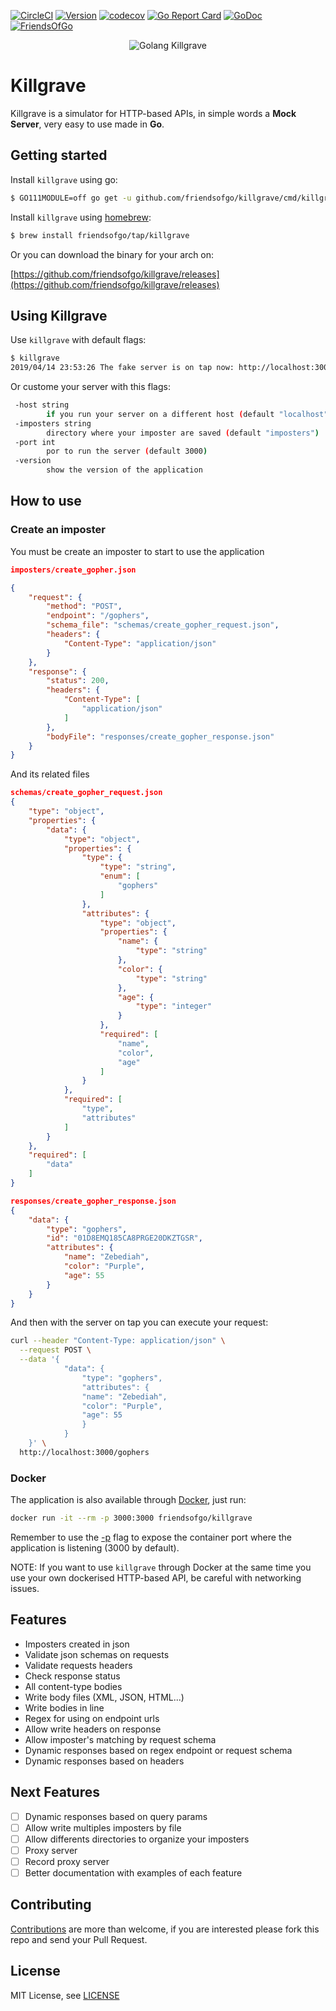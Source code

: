 [![CircleCI](https://circleci.com/gh/friendsofgo/killgrave/tree/master.svg?style=svg)](https://circleci.com/gh/friendsofgo/killgrave/tree/master)
[![Version](https://img.shields.io/github/release/friendsofgo/killgrave.svg?style=flat-square)](https://github.com/friendsofgo/killgrave/releases/latest)
[![codecov](https://codecov.io/gh/friendsofgo/killgrave/branch/master/graph/badge.svg)](https://codecov.io/gh/friendsofgo/killgrave)
[![Go Report Card](https://goreportcard.com/badge/github.com/friendsofgo/killgrave)](https://goreportcard.com/report/github.com/friendsofgo/killgrave)
[![GoDoc](https://godoc.org/graphql.co/graphql?status.svg)](https://godoc.org/github.com/friendsofgo/killgrave)
[![FriendsOfGo](https://img.shields.io/badge/powered%20by-Friends%20of%20Go-73D7E2.svg)](https://friendsofgo.tech)

<p align="center">
  <img src="https://res.cloudinary.com/fogo/image/upload/c_scale,w_350/v1555701634/fogo/projects/gopher-killgrave.png" alt="Golang Killgrave"/>
</p>

# Killgrave

Killgrave is a simulator for HTTP-based APIs, in simple words a **Mock Server**, very easy to use made in **Go**.

## Getting started
Install `killgrave` using go:

```sh
$ GO111MODULE=off go get -u github.com/friendsofgo/killgrave/cmd/killgrave
```

Install `killgrave` using [homebrew](https://brew.sh/index_es):

```sh
$ brew install friendsofgo/tap/killgrave
```

Or you can download the binary for your arch on:

[https://github.com/friendsofgo/killgrave/releases](https://github.com/friendsofgo/killgrave/releases)

## Using Killgrave

Use `killgrave` with default flags:

```sh
$ killgrave
2019/04/14 23:53:26 The fake server is on tap now: http://localhost:3000
```
Or custome your server with this flags:
```sh
 -host string
        if you run your server on a different host (default "localhost")
 -imposters string
        directory where your imposter are saved (default "imposters")
 -port int
        por to run the server (default 3000)
 -version
        show the version of the application
```

## How to use

### Create an imposter
You must be create an imposter to start to use the application

```json
imposters/create_gopher.json

{
    "request": {
        "method": "POST",
        "endpoint": "/gophers",
        "schema_file": "schemas/create_gopher_request.json",
        "headers": {
            "Content-Type": "application/json"
        }
    },
    "response": {
        "status": 200,
        "headers": {
            "Content-Type": [
                "application/json"
            ]
        },
        "bodyFile": "responses/create_gopher_response.json"
    }
}
```
And its related files

```json
schemas/create_gopher_request.json
{
    "type": "object",
    "properties": {
        "data": {
            "type": "object",
            "properties": {
                "type": {
                    "type": "string",
                    "enum": [
                        "gophers"
                    ]
                },
                "attributes": {
                    "type": "object",
                    "properties": {
                        "name": {
                            "type": "string"
                        },
                        "color": {
                            "type": "string"
                        },
                        "age": {
                            "type": "integer"
                        }
                    },
                    "required": [
                        "name",
                        "color",
                        "age"
                    ]
                }
            },
            "required": [
                "type",
                "attributes"
            ]
        }
    },
    "required": [
        "data"
    ]
}
```

```json
responses/create_gopher_response.json
{
    "data": {
        "type": "gophers",
        "id": "01D8EMQ185CA8PRGE20DKZTGSR",
        "attributes": {
            "name": "Zebediah",
            "color": "Purple",
            "age": 55
        }
    }
}
```

And then with the server on tap you can execute your request:
```sh
curl --header "Content-Type: application/json" \
  --request POST \
  --data '{
            "data": {
                "type": "gophers",
                "attributes": {
                "name": "Zebediah",
                "color": "Purple",
                "age": 55
                }
            }
    }' \
  http://localhost:3000/gophers
```

### Docker

The application is also available through [Docker](https://hub.docker.com/r/friendsofgo/killgrave), just run:

```bash
docker run -it --rm -p 3000:3000 friendsofgo/killgrave
```

Remember to use the [-p](https://docs.docker.com/engine/reference/run/) flag to expose the container port where the application is listening (3000 by default).

NOTE: If you want to use `killgrave` through Docker at the same time you use your own dockerised HTTP-based API, be careful with networking issues.

## Features
* Imposters created in json
* Validate json schemas on requests
* Validate requests headers
* Check response status
* All content-type bodies
* Write body files (XML, JSON, HTML...)
* Write bodies in line
* Regex for using on endpoint urls
* Allow write headers on response
* Allow imposter's matching by request schema
* Dynamic responses based on regex endpoint or request schema
* Dynamic responses based on headers

## Next Features
- [ ] Dynamic responses based on query params
- [ ] Allow write multiples imposters by file
- [ ] Allow differents directories to organize your imposters
- [ ] Proxy server
- [ ] Record proxy server
- [ ] Better documentation with examples of each feature

## Contributing
[Contributions](https://github.com/friendsofgo/killgrave/issues?q=is%3Aissue+is%3Aopen) are more than welcome, if you are interested please fork this repo and send your Pull Request.

## License
MIT License, see [LICENSE](https://github.com/friendsofgo/killgrave/blob/master/LICENSE)
